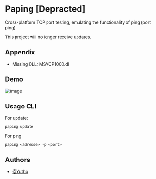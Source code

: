 
# Paping [Depracted]

Cross-platform TCP port testing, emulating the functionality of ping (port ping)

This project will no longer receive updates.


## Appendix

- Missing DLL: MSVCP100D.dl


## Demo

![image](https://github.com/Yutho-tv/paping/assets/101727352/6018cb15-fa94-45ef-8891-d5cb0c195437)


## Usage CLI

For update:
```
paping update
```

For ping 
```
paping <adresse> -p <port>
```


## Authors

- [@Yutho](https://www.github.com/Yutho-tv)


